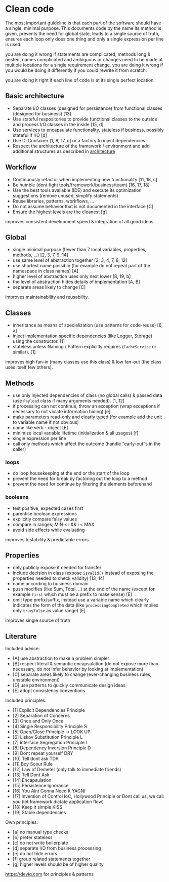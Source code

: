 # Clean code

The most important guideline is that each part of the software should have a single, minimal purpose.
This documents code by the name its method is given, prevents the need for global state, leads to a single source of truth, ensures each loop only does one thing and only a single expression per line is used.

you are doing it wrong if statements are complicated, methods long & nested, names complicated and ambiguous or changes need to be made at multiple locations for a single requirement change. you are doing it wrong if you would be doing it differently if you could rewrite it from scratch.

you are doing it right if each line of code is at its single perfect location.

## Basic architecture

- Separate I/O classes (designed for persistance) from functional classes (designed for business) [13]
- Use stateful respositories to provide functional classes to the outside and process I/O classes in the inside [15, d]
- Use services to encapsulate functionality, stateless if business, possibly stateful if I/O [d]
- Use DI Container [1, 8, 17, c] or a factory to inject dependencies
- Respect the architecture of the framework / environment and add additional structures as described in [architecture](architecture.md)

## Workflow

- Continuously refactor when implementing new functionality [11, 18, c]
- Be humble (dont fight tools/framework/business/team) [16, 17, 18]
- Use the best tools available (IDE) and execute its optimization suggestions (remove unused, simplify statements)
- Reuse libraries, patterns, workflows, ...
- Do not assume behavior that is not documented in the interface [C]
- Ensure the highest levels are the cleanest [g]

improves consistent development speed & integration of all good ideas.

## Global

- single minimal purpose (fewer than 7 local variables, properties, methods, ...) [2, 3, 7, 9, 14]
- use same level of abstraction together [2, 3, 4, 7, 8, 12]
- use shortest name possible (for example do not repeat part of the namespace in class names) [A]
- higher level of abstraction uses only next lower [8, 19, b]
- the level of abstraction hides details of implementation [A, B]
- separate areas likely to change [C]

improves maintainability and reusability.

## Classes

- inheritance as means of specialization (use patterns for code-reuse) [6, a]
- inject implementation specific dependencies (like Logger, Storage) using the constructor. [1]
- stateless unless Naming / Pattern explicitly requires (`CacheService` or similar). [1]

improves high fan-in (many classes use this class) & low fan-out (the class uses itself few others).

## Methods

- use only injected dependencies of class (no global calls) & passed data (use `Payload` class if many arguments needed). [1, 12]
- if processing can not continue, throw an exception (wrap exceptions if necessary to not violate information hiding) [e]
- make parameters read-only and clearly typed (for example add the unit to variable name if not obvious)
- name like verb - object [E]
- minimize local variable lifetime (initialization & all usages) [f]
- single expression per line
- call only methods which affect the outcome (handle "early-out"s in the caller)

### loops

- do loop housekeeping at the end or the start of the loop
- prevent the need for break by factoring out the loop to a method
- prevent the need for continue by filtering the elements beforehand

### booleans

- test positive, expected cases first
- parentise boolean expressions
- explicitly compare falsy values
- compare in ranges; MIN < i && i < MAX
- avoid side effects while evaluating

improves testability & predictable errors.

## Properties

- only publicly expose if needed for transfer 
- include decision in class (expose `isValid()` instead of exposing the properties needed to check validity) [13, 14]
- name according to business domain
- push modifies (like Sum, Total, ..) at the end of the name (except for example `first` which must be a prefix to make sense) [E]
- omit type prefix/suffix, instead use a variable name which clearly indicates the form of the data (like `processingCompleted` which implies only `true`/`false` as value range) [E]

improves single source of truth

## Literature

Included advice:

- [A] use abstraction to make a problem simpler
- [B] respect literal & semantic encapsulation (do not expose more than necessary, do not infer behavior by looking at implementation)
- [C] separate areas likely to change (ever-changing business rules, unstable environment)
- [D] use patterns to quickly communicate design ideas
- [E] adopt consistency conventions

Included principles:

- [1] Explicit Dependencies Principle
- [2] Separation of Concerns
- [3] Once and Only Once
- [4] Single Responsibility Principle S
- [5] Open/Close Principle -> LOOK UP
- [6] Liskov Substitution Principle L
- [7] Interface Segregation Principle I
- [8] Dependency Inversion Principle D
- [9] Dont repeat yourself DRY
- [10] Tell dont ask TDA
- [11] Boy Scout Rule
- [12] Law of Demeter (only talk to immediate friends)
- [13] Tell Dont Ask
- [14] Encapsulation
- [15] Persistence Ignorance
- [16] You Aint Gonna Need It YAGNI
- [17] Inversion of Control IoC, Hollywood Principle or Dont call us, we call you (let framework dictate application flow)
- [18] Keep it simple KISS
- [19] Stable dependencies

Own principles:

- [a] no manual type checks
- [b] prefer stateless
- [c] do not write boilerplate
- [d] separate I/O from business processing
- [e] do not hide errors
- [f] group related statements together
- [g] higher levels should be of higher quality

https://deviq.com for principles & patterns
